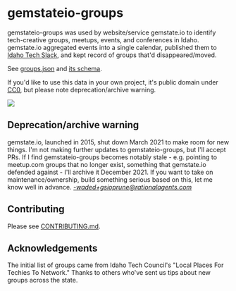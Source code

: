 # gemstateio-groups

gemstateio-groups was used by website/service gemstate.io to identify tech-creative groups, meetups, events, and conferences in Idaho. gemstate.io aggregated events into a single calendar, published them to [Idaho Tech Slack](https://idahotech.community/), and kept record of groups that'd disappeared/moved.

See [groups.json](groups.json) and [its schema](groups.schema.json).

If you'd like to use this data in your own project, it's public domain under [CC0](LICENSE), but please note deprecation/archive warning.

[![](https://circleci.com/gh/rationalagents/gemstateio-groups.png?style=shield)](https://circleci.com/gh/rationalagents/gemstateio-groups)

## Deprecation/archive warning

gemstate.io, launched in 2015, shut down March 2021 to make room for new things. I'm not making further updates to gemstateio-groups, but I'll accept PRs. If I find gemstateio-groups becomes notably stale - e.g. pointing to meetup.com groups that no longer exist, something that gemstate.io defended against - I'll archive it December 2021. If you want to take on maintenance/ownership, build something serious based on this, let me know well in advance. *-waded+gsioprune@rationalagents.com*

## Contributing

Please see [CONTRIBUTING.md](CONTRIBUTING.md).

## Acknowledgements
The initial list of groups came from Idaho Tech Council's "Local Places For Techies To Network." Thanks to others who've sent us tips about new groups across the state.
